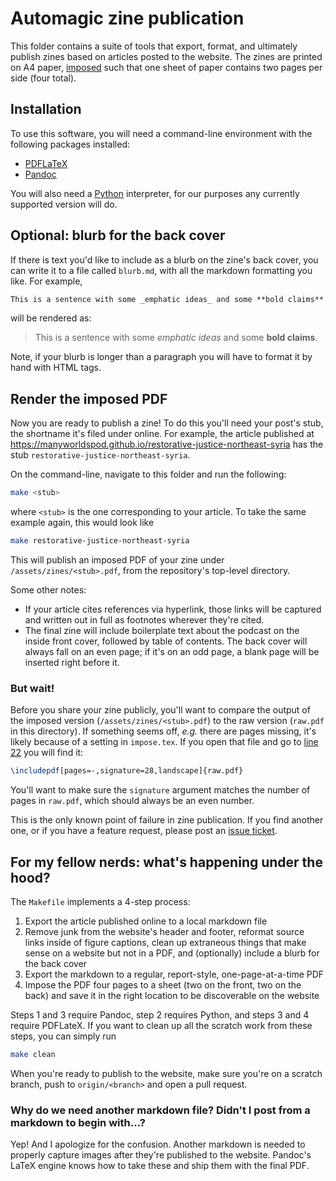 # Automagic zine publication

This folder contains a suite of tools that export, format, and ultimately
publish zines based on articles posted to the website. The zines are printed
on A4 paper, [imposed](https://en.wikipedia.org/wiki/Imposition) such that one
sheet of paper contains two pages per side (four total).

## Installation

To use this software, you will need a command-line environment with the
following packages installed:

* [PDFLaTeX](https://www.latex-project.org/get/)
* [Pandoc](https://pandoc.org/installing.html)

You will also need a [Python](https://www.python.org/) interpreter, for our
purposes any currently supported version will do.

## Optional: blurb for the back cover

If there is text you'd like to include as a blurb on the zine's back cover, you
can write it to a file called `blurb.md`, with all the markdown formatting you
like. For example,


```markdown
This is a sentence with some _emphatic ideas_ and some **bold claims**.
```

will be rendered as:

> This is a sentence with some _emphatic ideas_ and some **bold claims**.

Note, if your blurb is longer than a paragraph you will have to format it by
hand with HTML tags.

## Render the imposed PDF

Now you are ready to publish a zine! To do this you'll need your post's stub,
the shortname it's filed under online. For example, the article published at
https://manyworldspod.github.io/restorative-justice-northeast-syria has the
stub `restorative-justice-northeast-syria`.

On the command-line, navigate to this folder and run the following:

```bash
make <stub>
```

where `<stub>` is the one corresponding to your article. To take the same
example again, this would look like

```bash
make restorative-justice-northeast-syria
```

This will publish an imposed PDF of your zine under `/assets/zines/<stub>.pdf`,
from the repository's top-level directory.

Some other notes:

* If your article cites references via hyperlink, those links will be captured
  and written out in full as footnotes wherever they're cited.
* The final zine will include boilerplate text about the podcast on the inside
  front cover, followed by table of contents. The back cover will always fall
  on an even page; if it's on an odd page, a blank page will be inserted right
  before it.

### But wait!

Before you share your zine publicly, you'll want to compare the output of the
imposed version (`/assets/zines/<stub>.pdf`) to the raw version (`raw.pdf` in
this directory). If something seems off, _e.g._ there are pages missing, it's
likely because of a setting in `impose.tex`. If you open that file and go to
[line 22](https://github.com/manyworldspod/manyworldspod.github.io/blob/main/_zines/impose.tex#L22)
you will find it:

```tex
\includepdf[pages=-,signature=28,landscape]{raw.pdf}
```

You'll want to make sure the `signature` argument matches the number of pages
in `raw.pdf`, which should always be an even number.

This is the only known point of failure in zine publication. If you find
another one, or if you have a feature request, please post an
[issue ticket](https://github.com/manyworldspod/manyworldspod.github.io/issues).

## For my fellow nerds: what's happening under the hood?

The `Makefile` implements a 4-step process:

1. Export the article published online to a local markdown file
2. Remove junk from the website's header and footer, reformat source links
   inside of figure captions, clean up extraneous things that make sense on
   a website but not in a PDF, and (optionally) include a blurb for the back
   cover
3. Export the markdown to a regular, report-style, one-page-at-a-time PDF
4. Impose the PDF four pages to a sheet (two on the front, two on the back)
   and save it in the right location to be discoverable on the website

Steps 1 and 3 require Pandoc, step 2 requires Python, and steps 3 and 4 require
PDFLateX. If you want to clean up all the scratch work from these steps, you
can simply run

```bash
make clean
```

When you're ready to publish to the website, make sure you're on a scratch
branch, push to `origin/<branch>` and open a pull request.

### Why do we need another markdown file? Didn't I post from a markdown to begin with...?

Yep! And I apologize for the confusion. Another markdown is needed to properly
capture images after they're published to the website. Pandoc's LaTeX engine
knows how to take these and ship them with the final PDF.
